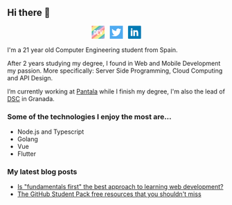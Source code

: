 ## Hi there 👋
<p align='center'>
<a href="https://dev.to/alexmenor"><img height="30" src="https://raw.githubusercontent.com/AlexMenor/AlexMenor/master/img/dev.png"></a>&nbsp;&nbsp;
<a href="https://twitter.com/alex4menor"><img height="30" src="https://raw.githubusercontent.com/AlexMenor/AlexMenor/master/img/twitter.png"></a>&nbsp;&nbsp;
<a href="https://www.linkedin.com/in/alejandro-menor-molinero-a34595176/"><img height="30" src="https://raw.githubusercontent.com/AlexMenor/AlexMenor/master/img/linkedin.png"></a>
</p>
I'm a 21 year old Computer Engineering student from Spain.

After 2 years studying my degree, I found in Web and Mobile Development my passion. More specifically: Server Side Programming, Cloud Computing and API Design.

I’m currently working at [Pantala](https://pantala.es) while I finish my degree, I'm also the lead of [DSC](https://developers.google.com/community/dsc) in Granada.

### Some of the technologies I enjoy the most are...

- Node.js and Typescript
- Golang
- Vue
- Flutter

### My latest blog posts
<!-- BLOG-POST-LIST:START -->
- [Is "fundamentals first" the best approach to learning web development?](https://dev.to/alexmenor/is-fundamentals-first-the-best-approach-to-learning-web-development-4m29)
- [The GitHub Student Pack free resources that you shouldn't miss](https://dev.to/alexmenor/the-github-student-pack-free-resources-that-you-shouldn-t-miss-630)
<!-- BLOG-POST-LIST:END -->
